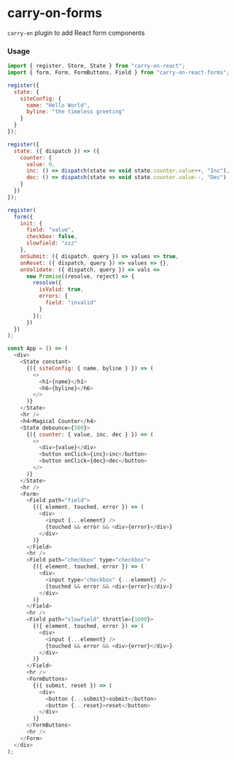 # carry-on-forms

```carry-on``` plugin to add React form components

### Usage

```JavaScript
import { register, Store, State } from "carry-on-react";
import { form, Form, FormButtons, Field } from "carry-on-react-forms";

register({
  state: {
    siteConfig: {
      name: "Hello World",
      byline: "the timeless greeting"
    }
  }
});

register({
  state: ({ dispatch }) => ({
    counter: {
      value: 0,
      inc: () => dispatch(state => void state.counter.value++, "Inc"),
      dec: () => dispatch(state => void state.counter.value--, "Dec")
    }
  })
});

register(
  form({
    init: {
      field: "value",
      checkbox: false,
      slowfield: "zzz"
    },
    onSubmit: ({ dispatch, query }) => values => true,
    onReset: ({ dispatch, query }) => values => {},
    onValidate: ({ dispatch, query }) => vals =>
      new Promise((resolve, reject) => {
        resolve({
          isValid: true,
          errors: {
            field: "invalid"
          }
        });
      })
  })
);

const App = () => (
  <div>
    <State constant>
      {({ siteConfig: { name, byline } }) => (
        <>
          <h1>{name}</h1>
          <h6>{byline}</h6>
        </>
      )}
    </State>
    <hr />
    <h4>Magical Counter</h4>
    <State debounce={500}>
      {({ counter: { value, inc, dec } }) => (
        <>
          <div>{value}</div>
          <button onClick={inc}>inc</button>
          <button onClick={dec}>dec</button>
        </>
      )}
    </State>
    <hr />
    <Form>
      <Field path="field">
        {({ element, touched, error }) => (
          <div>
            <input {...element} />
            {touched && error && <div>{error}</div>}
          </div>
        )}
      </Field>
      <hr />
      <Field path="checkbox" type="checkbox">
        {({ element, touched, error }) => (
          <div>
            <input type="checkbox" {...element} />
            {touched && error && <div>{error}</div>}
          </div>
        )}
      </Field>
      <hr />
      <Field path="slowfield" throttle={1000}>
        {({ element, touched, error }) => (
          <div>
            <input {...element} />
            {touched && error && <div>{error}</div>}
          </div>
        )}
      </Field>
      <hr />
      <FormButtons>
        {({ submit, reset }) => (
          <div>
            <button {...submit}>submit</button>
            <button {...reset}>reset</button>
          </div>
        )}
      </FormButtons>
      <hr />
    </Form>
  </div>
);


```
